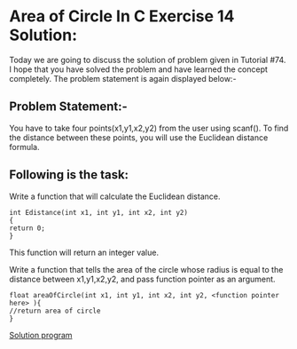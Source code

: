 # Area of Circle In C Exercise 14 Solution: 
Today we are going to discuss the solution of problem given in Tutorial #74. I hope that you have solved the problem and have learned the concept completely. The problem statement is again displayed below:-

## Problem Statement:-
You have to take four points(x1,y1,x2,y2) from the user using scanf(). To find the distance between these points, you will use the Euclidean distance formula. 

## Following is the task:

Write a function that will calculate the Euclidean distance.
```
int Edistance(int x1, int y1, int x2, int y2)
{
return 0;
}
```
This function will return an integer value.

Write a function that tells the area of the circle whose radius is equal to the distance between x1,y1,x2,y2, and pass function pointer as an argument.
```
float areaOfCircle(int x1, int y1, int x2, int y2, <function pointer here> ){
//return area of circle
}

```
 [Solution program ](github.com/theafrazkhan)